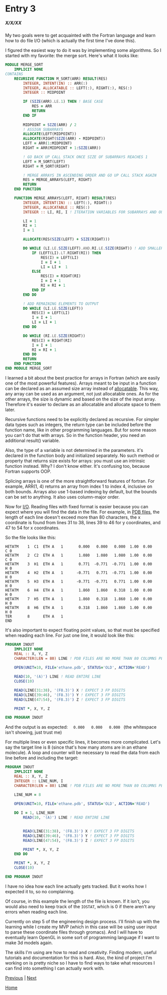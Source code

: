 # Entry 3
##### X/X/XX

My two goals were to get acquainted with the Fortran language and learn how to do file I/O (which is actually the first time I've done this).

I figured the easiest way to do it was by implementing some algorithms. So I started with my favorite: the merge sort. Here's what it looks like: 

```fortran
MODULE MERGE_SORT
    IMPLICIT NONE
CONTAINS
    RECURSIVE FUNCTION M_SORT(ARR) RESULT(RES)
        INTEGER, INTENT(IN) :: ARR(:)
        INTEGER, ALLOCATABLE :: LEFT(:), RIGHT(:), RES(:)
        INTEGER :: MIDPOINT

        IF (SIZE(ARR).LE.1) THEN ! BASE CASE
            RES = ARR
            RETURN
        END IF
        
        MIDPOINT = SIZE(ARR) / 2
        ! ASSIGN SUBARRAYS
        ALLOCATE(LEFT(MIDPOINT))
        ALLOCATE(RIGHT(SIZE(ARR) - MIDPOINT))
        LEFT = ARR(1:MIDPOINT)
        RIGHT = ARR(MIDPOINT + 1:SIZE(ARR))

        ! GO BACK UP CALL STACK ONCE SIZE OF SUBARRAYS REACHES 1
        LEFT = M_SORT(LEFT)
        RIGHT = M_SORT(RIGHT)

        ! MERGE ARRAYS IN ASCENDING ORDER AND GO UP CALL STACK AGAIN
        RES = MERGE_ARRAYS(LEFT, RIGHT)
        RETURN
    END FUNCTION

    FUNCTION MERGE_ARRAYS(LEFT, RIGHT) RESULT(RES)
        INTEGER, INTENT(IN) :: LEFT(:), RIGHT(:)
        INTEGER, ALLOCATABLE :: RES(:)
        INTEGER :: LI, RI, I ! ITERATION VARIABLES FOR SUBARRAYS AND OUTPUT

        LI = 1
        RI = 1
        I = 1

        ALLOCATE(RES(SIZE(LEFT) + SIZE(RIGHT)))

        DO WHILE (LI.LE.SIZE(LEFT).AND.RI.LE.SIZE(RIGHT)) ! ADD SMALLER ELEMENTS TO OUTPUT
            IF (LEFT(LI).LT.RIGHT(RI)) THEN
                RES(I) = LEFT(LI)
                I = I + 1
                LI = LI +  1
            ELSE
                RES(I) = RIGHT(RI)
                I = I + 1
                RI = RI + 1
            END IF
        END DO

        ! ADD REMAINING ELEMENTS TO OUTPUT
        DO WHILE (LI.LE.SIZE(LEFT))
            RES(I) = LEFT(LI)
            I = I + 1
            LI = LI + 1
        END DO

        DO WHILE (RI.LE.SIZE(RIGHT))
            RES(I) = RIGHT(RI)
            I = I + 1
            RI = RI + 1
        END DO
        RETURN
    END FUNCTION
END MODULE MERGE_SORT
```

I learned a bit about the best practice for arrays in Fortran (which are easily one of the most powerful features). Arrays meant to be input in a function can be declared as an assumed size array instead of [allocatable](https://fortran-lang.org/en/learn/best_practices/allocatable_arrays/). This way, any array can be used as an argument, not just allocatable ones. As for the other arrays, the size is dynamic and based on the size of the input array. Therefore it's easier to declare as an allocatable and allocate space to them later. 

Recursive functions need to be explicitly declared as recursive. For simpler data types such as integers, the return type can be included before the function name, like in other programming languages. But for some reason you can't do that with arrays. So in the function header, you need an additional result() variable.

Also, the type of a variable is not determined in the parameters. it's declared in the function body and initialized separately. No such method or property that returns size exists for arrays: you must use an intrinsic function instead. Why? I don't know either. It's confusing too, because Fortran supports OOP.

Splicing arrays is one of the more straightforward features of fortran. For example, ARR(1, 4) returns an array from index 1 to index 4, inclusive on both bounds. Arrays also use 1-based indexing by default, but the bounds can be set to anything. It also uses column-major order. 

Now for [I/O](https://fortran-lang.org/en/learn/best_practices/file_io/). Reading files with fixed format is easier because you can expect where you will find the data in the file. For example, in [PDB files](https://www.cgl.ucsf.edu/chimera/1.5.1/docs/UsersGuide/tutorials/pdbintro.html), the length of each line doesn't exceed more than 80 characters, the x coordinate is found from lines 31 to 38, lines 39 to 46 for y coordinates, and 47 to 54 for x coordinates.

So the file looks like this:

```
HETATM    1  C1  ETH A   1       0.000   0.000   0.000  1.00  0.00           C 0
HETATM    2  C2  ETH A   1       1.080   1.080   1.080  1.00  0.00           C 0
HETATM    3  H1  ETH A   1       0.771  -0.771  -0.771  1.00  0.00           H 0
HETATM    4  H2  ETH A   1      -0.771   0.771  -0.771  1.00  0.00           H 0
HETATM    5  H3  ETH A   1      -0.771  -0.771   0.771  1.00  0.00           H 0
HETATM    6  H4  ETH A   1       1.860   1.860   0.318  1.00  0.00           H 0
HETATM    7  H5  ETH A   1       1.860   0.318   1.860  1.00  0.00           H 0
HETATM    8  H6  ETH A   1       0.318   1.860   1.860  1.00  0.00           H 0
TER       8      ETH A   1                                                      
END                                                                 
```

It's also important to expect floating point values, so that must be specified when reading each line. For just one line, it would look like this:

```fortran
PROGRAM INOUT
    IMPLICIT NONE
    REAL :: X, Y, Z
    CHARACTER(LEN = 80) LINE ! PDB FILES ARE NO MORE THAN 80 COLUMNS PER LINE
    
    OPEN(UNIT=10, FILE='ethane.pdb', STATUS='OLD', ACTION='READ')

    READ(10, '(A)') LINE ! READ ENTIRE LINE
    CLOSE(10)

    READ(LINE(31:38), '(F8.3)') X ! EXPECT 3 FP DIGITS
    READ(LINE(39:46), '(F8.3)') Y ! EXPECT 3 FP DIGITS
    READ(LINE(47:54), '(F8.3)') Z ! EXPECT 3 FP DIGITS

    PRINT *, X, Y, Z

END PROGRAM INOUT
```

And the output is as expected: `   0.000   0.000   0.000  ` (the whitespace isn't showing, just trust me)

For multiple lines or even specific lines, it becomes more complicated. Let's say the target line is 8 (since that's how many atoms are in an ethane molecule). A loop and counter will be necessary to read the data from each line before and including the target:

```fortran
PROGRAM INOUT
    IMPLICIT NONE
    REAL :: X, Y, Z
    INTEGER :: LINE_NUM, I
    CHARACTER(LEN = 80) LINE ! PDB FILES ARE NO MORE THAN 80 COLUMNS PER LINE

    LINE_NUM = 8
    
    OPEN(UNIT=10, FILE='ethane.pdb', STATUS='OLD', ACTION='READ')

    DO I = 1, LINE_NUM
        READ(10, '(A)') LINE ! READ ENTIRE LINE
    

        READ(LINE(31:38), '(F8.3)') X ! EXPECT 3 FP DIGITS
        READ(LINE(39:46), '(F8.3)') Y ! EXPECT 3 FP DIGITS
        READ(LINE(47:54), '(F8.3)') Z ! EXPECT 3 FP DIGITS

        PRINT *, X, Y, Z
    END DO

    PRINT *, X, Y, Z
    CLOSE(10)

END PROGRAM INOUT
```
I have no idea how each line actually gets tracked. But it works how I expected it to, so no complaining.

Of course, in this example the length of the file is known. If it isn't, you would also need to keep track of the `IOSTAT`, which is 0 if there aren't any errors when reading each line.

Currently on step 5 of the engineering design process. I'll finish up with the learning while I create my MVP (which in this case will be using user input to parse these coordinate files through gromacs). And I will have to eventually learn OpenGL in some sort of programming language if I want to make 3d models again.

The skills I'm using are how to read and creativity. Finding modern, useful tutorials and documentation for this is hard. Also, the kind of project I'm working on is pretty niche so I have to find ways to take what resources I can find into something I can actually work with.

[Previous](entry02.md) | [Next](entry04.md)

[Home](../README.md)